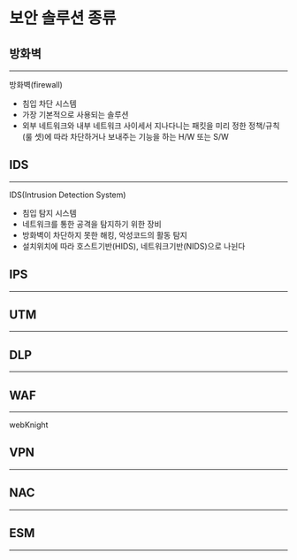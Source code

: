  
# 보안 솔루션 종류

## 방화벽
---

방화벽(firewall)
- 침입 차단 시스템
- 가장 기본적으로 사용되는 솔루션
- 외부 네트워크와 내부 네트워크 사이세서 지나다니는 패킷을 미리 정한 정책/규칙(룰 셋)에 따라 차단하거나 보내주는 기능을 하는 H/W 또는 S/W

## IDS
---

IDS(Intrusion Detection System)
- 침입 탐지 시스템
- 네트워크를 통한 공격을 탐지하기 위한 장비
- 방화벽이 차단하지 못한 해킹, 악성코드의 활동 탐지
- 설치위치에 따라 호스트기반(HIDS), 네트워크기반(NIDS)으로 나뉜다


## IPS
---

## UTM
---

## DLP
---

## WAF 
---

webKnight

## VPN
---

## NAC
---

## ESM
---
